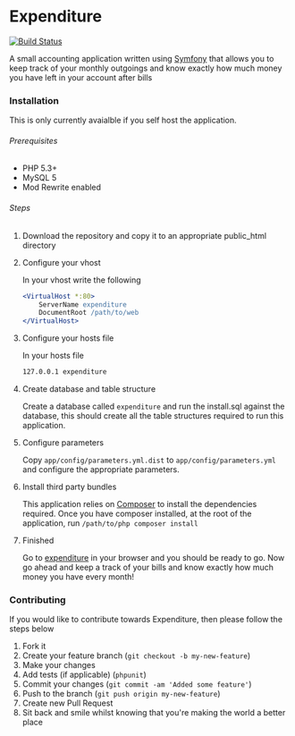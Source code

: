 Expenditure
============

[![Build Status](https://travis-ci.org/psamatt/Expenditure.png?branch=master)](https://travis-ci.org/psamatt/Expenditure)

A small accounting application written using [Symfony](http://symfony.com/) that allows you to keep track of your monthly outgoings and know exactly how much money you have left in your account after bills

### Installation

This is only currently avaialble if you self host the application. 

###### Prerequisites

- PHP 5.3+
- MySQL 5
- Mod Rewrite enabled

###### Steps

1. Download the repository and copy it to an appropriate public_html directory

2. Configure your vhost

    In your vhost write the following

    ```apache
    <VirtualHost *:80>
        ServerName expenditure
        DocumentRoot /path/to/web
    </VirtualHost>
    ```

3. Configure your hosts file

    In your hosts file
    
    ```apache
    127.0.0.1 expenditure
    ```

4. Create database and table structure

    Create a database called `expenditure` and run the install.sql against the database, this should create all the table structures required to run this application. 

5. Configure parameters

    Copy `app/config/parameters.yml.dist` to `app/config/parameters.yml` and configure the appropriate parameters.

6. Install third party bundles

    This application relies on [Composer](http://getcomposer.org/download/) to install the dependencies required. Once you have composer installed, at the root of the application, run `/path/to/php composer install`
    
7. Finished

    Go to [expenditure](http://expenditure) in your browser and you should be ready to go. Now go ahead and keep a track of your bills and know exactly how much money you have every month!

### Contributing

If you would like to contribute towards Expenditure, then please follow the steps below

1. Fork it
2. Create your feature branch (`git checkout -b my-new-feature`)
3. Make your changes
4. Add tests (if applicable) (`phpunit`)
5. Commit your changes (`git commit -am 'Added some feature'`)
6. Push to the branch (`git push origin my-new-feature`)
7. Create new Pull Request
8. Sit back and smile whilst knowing that you're making the world a better place